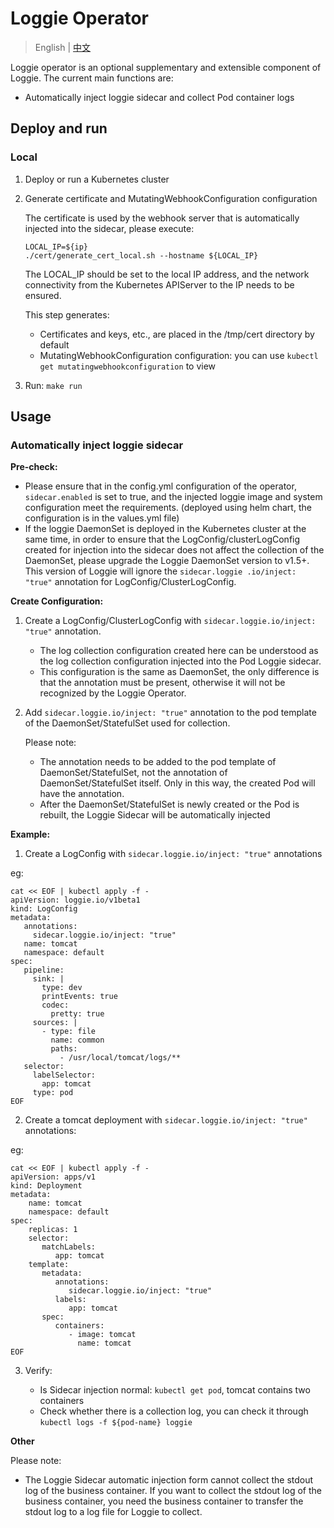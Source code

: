 # Loggie Operator

> English | [中文](./README_cn.md)

Loggie operator is an optional supplementary and extensible component of Loggie. The current main functions are:

- Automatically inject loggie sidecar and collect Pod container logs

## Deploy and run

### Local

1. Deploy or run a Kubernetes cluster

2. Generate certificate and MutatingWebhookConfiguration configuration

   The certificate is used by the webhook server that is automatically injected into the sidecar, please execute:
    ```
    LOCAL_IP=${ip}
    ./cert/generate_cert_local.sh --hostname ${LOCAL_IP}
    ```
   The LOCAL_IP should be set to the local IP address, and the network connectivity from the Kubernetes APIServer to the IP needs to be ensured.

   This step generates:

    - Certificates and keys, etc., are placed in the /tmp/cert directory by default
    - MutatingWebhookConfiguration configuration: you can use `kubectl get mutatingwebhookconfiguration` to view

3. Run: `make run`


## Usage

### Automatically inject loggie sidecar

**Pre-check:**

- Please ensure that in the config.yml configuration of the operator, `sidecar.enabled` is set to true, and the injected loggie image and system configuration meet the requirements. (deployed using helm chart, the configuration is in the values.yml file)
- If the loggie DaemonSet is deployed in the Kubernetes cluster at the same time, in order to ensure that the LogConfig/clusterLogConfig created for injection into the sidecar does not affect the collection of the DaemonSet, please upgrade the Loggie DaemonSet version to v1.5+. This version of Loggie will ignore the `sidecar.loggie .io/inject: "true"` annotation for LogConfig/ClusterLogConfig.


**Create Configuration:**

1. Create a LogConfig/ClusterLogConfig with `sidecar.loggie.io/inject: "true"` annotation.

    - The log collection configuration created here can be understood as the log collection configuration injected into the Pod Loggie sidecar.
    - This configuration is the same as DaemonSet, the only difference is that the annotation must be present, otherwise it will not be recognized by the Loggie Operator.

2. Add `sidecar.loggie.io/inject: "true"` annotation to the pod template of the DaemonSet/StatefulSet used for collection.

   Please note:
    - The annotation needs to be added to the pod template of DaemonSet/StatefulSet, not the annotation of DaemonSet/StatefulSet itself. Only in this way, the created Pod will have the annotation.
    - After the DaemonSet/StatefulSet is newly created or the Pod is rebuilt, the Loggie Sidecar will be automatically injected

**Example:**


1. Create a LogConfig with `sidecar.loggie.io/inject: "true"` annotations

eg:
```
cat << EOF | kubectl apply -f -
apiVersion: loggie.io/v1beta1
kind: LogConfig
metadata:
   annotations:
     sidecar.loggie.io/inject: "true"
   name: tomcat
   namespace: default
spec:
   pipeline:
     sink: |
       type: dev
       printEvents: true
       codec:
         pretty: true
     sources: |
       - type: file
         name: common
         paths:
           - /usr/local/tomcat/logs/**
   selector:
     labelSelector:
       app: tomcat
     type: pod
EOF
```

2. Create a tomcat deployment with `sidecar.loggie.io/inject: "true"` annotations:

eg:
```
cat << EOF | kubectl apply -f -
apiVersion: apps/v1
kind: Deployment
metadata:
    name: tomcat
    namespace: default
spec:
    replicas: 1
    selector:
       matchLabels:
          app: tomcat
    template:
       metadata:
          annotations:
             sidecar.loggie.io/inject: "true"
          labels:
             app: tomcat
       spec:
          containers:
             - image: tomcat
               name: tomcat
EOF
```

3. Verify:

    - Is Sidecar injection normal: `kubectl get pod`, tomcat contains two containers
    - Check whether there is a collection log, you can check it through `kubectl logs -f ${pod-name} loggie`

**Other**

Please note:

- The Loggie Sidecar automatic injection form cannot collect the stdout log of the business container. If you want to collect the stdout log of the business container, you need the business container to transfer the stdout log to a log file for Loggie to collect.